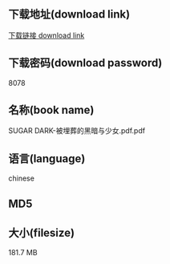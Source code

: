 ## 下载地址(download link)
[下载链接 download link](https://tutu365.netlify.app/?s=SUGAR+DARK-%E8%A2%AB%E5%9F%8B%E8%91%AC%E7%9A%84%E9%BB%91%E6%9A%97%E4%B8%8E%E5%B0%91%E5%A5%B3.pdf)

## 下载密码(download password)
8078

## 名称(book name)
SUGAR DARK-被埋葬的黑暗与少女.pdf.pdf

## 语言(language)
chinese

## MD5


## 大小(filesize)
181.7 MB
